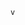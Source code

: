     v
 
                                                                                                                                                                                                                      
    
